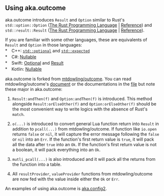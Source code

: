 ## Using aka.outcome

aka.outcome introduces `Result` and `Option` similar to Rust's `std::option::Option` ([The Rust Programming Language](https://doc.rust-lang.org/book/ch06-01-defining-an-enum.html#the-option-enum-and-its-advantages-over-null-values) | [Reference](https://doc.rust-lang.org/stable/std/option/)) and `std::result::Result` ([The Rust Programming Language](https://doc.rust-lang.org/book/ch09-02-recoverable-errors-with-result.html) | [Reference](https://doc.rust-lang.org/std/result/)).  

If you are familiar with some other languages, these are equivalents of `Result` and `Option` in those languages:  
*　C++: [`std::optional`](https://en.cppreference.com/w/cpp/utility/optional) and [`std::expected`](https://en.cppreference.com/w/cpp/utility/expected)  
*　C#: [Nullable](https://learn.microsoft.com/en-us/dotnet/csharp/language-reference/builtin-types/nullable-value-types)  
*　Swift: [Optional](https://developer.apple.com/documentation/swift/result) and [Result](https://developer.apple.com/documentation/swift/result)  
*　Kotlin: [Nullable](https://kotlinlang.org/docs/null-safety.html)  

aka.outcome is forked from [mtdowling/outcome](https://github.com/mtdowling/outcome). You can read mtdowling/outcome's [document](https://mtdowling.com/outcome/) or the documentations in the [file](../modules/aka/outcome/init.lua) but note these major in aka.outcome:  

1. `Result:andThen(f)` and `Option:andThen(f)` is introduced. This method alongside `Result:orElseOther(f)` and `Option:orElseOther(f)` should be the most convenient way to write logics with the absence of Rust's `match`.  

2. `o(...)` is introduced to convert general Lua function return into `Result` in addition to `pcall(...)` from mtdowling/outcome. If function like `io.open` returns `false` or `nil`, it will capture the error message following the `false` or `nil` into an `Err`. If the function's first return value is `true`, it will pack all the data after `true` into an `Ok`. If the function's first return value is not a boolean, it will pack everything into an `Ok`.  

3. `mutli_pcall(...)` is also introduced and it will pack all the returns from the function into a table.  

4. All `resultProvider`, `valueProvider` functions from mtdowling/outcome are now fed with the value inside either the `Ok` or `Err`.  

An examples of using aka.outcome is [aka.config2](../modules/aka/config2/config2.lua).  
